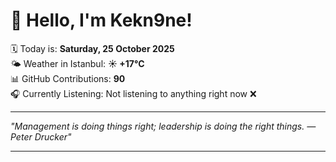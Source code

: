 # 👋 Hello, I'm Kekn9ne!

🗓️ Today is: **Saturday, 25 October 2025**  
🌤️ Weather in Istanbul: **☀️   +17°C**  
📊 GitHub Contributions: **90**  
🎧 Currently Listening: Not listening to anything right now ❌

---

_"Management is doing things right; leadership is doing the right things. — *Peter Drucker*"_

---
